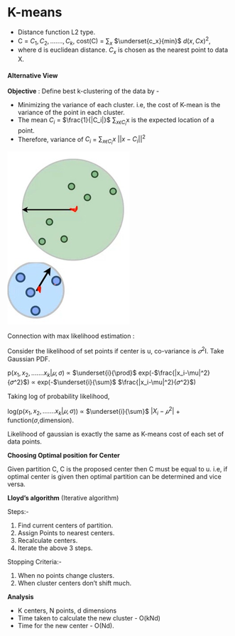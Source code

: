 # K-means

- Distance function L2 type.
- C = ${C_1,C_2,.......,C_k}$, cost(C) = $\sum_x$ $\underset{c_x}{min}$ $d(x,Cx)^2$,
- where d is euclidean distance. $C_x$ is chosen as the nearest point to data X.

#### Alternative View

**Objective** : Define best k-clustering of the data by -

- Minimizing the variance of each cluster. i.e,  the cost of K-mean is the variance of the point in each cluster.
- The mean $C_i$ = $\frac{1}{|C_i|}$ $\sum_{x \epsilon C_i}$x is the expected location of a point.
- Therefore, variance of $C_i$  = $\sum_{x \epsilon C_i}x$ $||x - C_i||^2$

![image](../assets/2022_01_27_Hierarchial_Clustering/Image2.jpeg)

Connection with max likelihood estimation :

Consider the likelihood of set points if center is u, co-variance is $𝜎^2$I. Take Gaussian PDF.

p($x_1,x_2,.......x_k | 𝜇,\sigma$) $\propto$ $\underset{i}{\prod}$ exp(-$\frac{|x_i-\mu|^2}{𝜎^2}$)  $\propto$ exp(-$\underset{i}{\sum}$ $\frac{|x_i-\mu|^2}{𝜎^2}$)


Taking log of probability likelihood,

log(p($x_1,x_2,.......x_k | 𝜇,\sigma$)) $\propto$ $\underset{i}{\sum}$ $|X_i - 𝜇^2|$ + function($\sigma$,dimension).


Likelihood of gaussian is exactly the same as K-means cost of each set of data points.

**Choosing Optimal position for Center**

Given partition C, C is the proposed center then C must be equal to u. i.e, if  optimal center is given then optimal partition can be determined and vice versa.

**Lloyd’s algorithm** (Iterative algorithm)

Steps:-

1. Find current centers of partition.
2. Assign Points to nearest centers.
3. Recalculate centers.
4. Iterate the above 3 steps.

Stopping Criteria:-

1. When no points change clusters.
2. When cluster centers don’t shift much.

**Analysis**

- K centers, N points, d dimensions
- Time taken to calculate the new cluster - O(kNd)
- Time for the new center - O(Nd).
